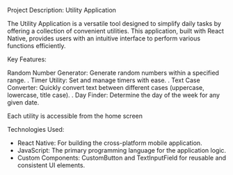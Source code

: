 Project Description: Utility Application

The Utility Application is a versatile tool designed to simplify daily tasks by offering a collection of convenient utilities. This application, built with React Native, provides users with an intuitive interface to perform various functions efficiently.

Key Features:

Random Number Generator: Generate random numbers within a specified range.
. Timer Utility: Set and manage timers with ease.
. Text Case Converter: Quickly convert text between different cases (uppercase, lowercase, title case).
. Day Finder: Determine the day of the week for any given date.

Each utility is accessible from the home screen


Technologies Used:

- React Native: For building the cross-platform mobile application.
- JavaScript: The primary programming language for the application logic.
- Custom Components: CustomButton and TextInputField for reusable and consistent UI elements.
